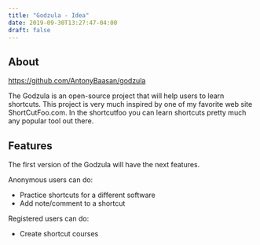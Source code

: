 ```yaml
---
title: "Godzula - Idea"
date: 2019-09-30T13:27:47-04:00
draft: false
---
```



## About

https://github.com/AntonyBaasan/godzula

The Godzula is an open-source project that will help users to learn shortcuts. This project is very much inspired by one of my favorite web site ShortCutFoo.com. In the shortcutfoo you can learn shortcuts pretty much any popular tool out there.

<!--more-->

## Features

The first version of the Godzula will have the next features.

Anonymous users can do:

* Practice shortcuts for a different software
* Add note/comment to a shortcut

Registered users can do:

* Create shortcut courses

